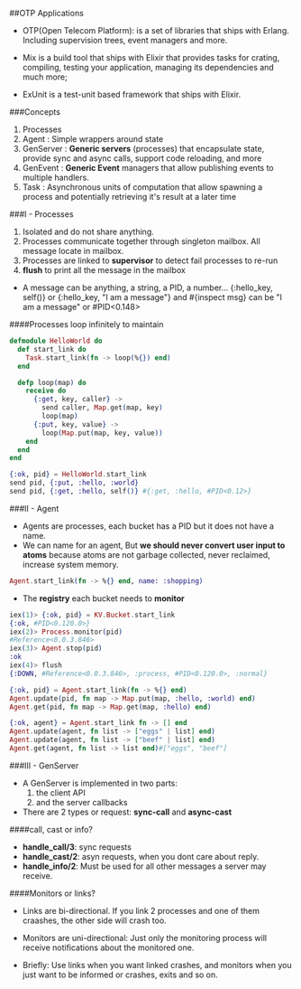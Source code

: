 ##OTP Applications

- OTP(Open Telecom Platform): is a set of libraries that ships with Erlang. Including supervision trees, event managers and more.
 
- Mix  is a build tool that ships with Elixir that provides tasks for crating, compiling, testing your application, managing its dependencies and much more;
 
- ExUnit is a test-unit based framework that ships with Elixir.

###Concepts

1) Processes
2) Agent        : Simple wrappers around state 
3) GenServer    : **Generic servers** (processes) that encapsulate state, provide sync and async calls, support code reloading, and more
4) GenEvent     : **Generic Event** managers that allow publishing events to multiple handlers.
5) Task         : Asynchronous units of computation that allow spawning a process and potentially retrieving it's result at a later time
 
###I - Processes

1) Isolated and do not share anything. 
2) Processes communicate together through singleton mailbox. All message locate in mailbox.
3) Processes are linked to **supervisor** to detect fail processes to re-run
4) **flush** to print all the message in the mailbox
- A message can be anything, a string, a PID, a number... {:hello_key, self()} or {:hello_key, "I am a message"} and #{inspect msg} can be "I am a message" or #PID<0.148>

####Processes loop infinitely to maintain

```elixir
defmodule HelloWorld do
  def start_link do
    Task.start_link(fn -> loop(%{}) end)
  end

  defp loop(map) do
    receive do
      {:get, key, caller} ->
        send caller, Map.get(map, key)
        loop(map)
      {:put, key, value} ->
        loop(Map.put(map, key, value))
    end
  end
end

{:ok, pid} = HelloWorld.start_link 
send pid, {:put, :hello, :world}
send pid, {:get, :hello, self()} #{:get, :hello, #PID<0.12>}
```

###II - Agent

- Agents are processes, each bucket has a PID but it does not have a name.
- We can name for an agent, But **we should never convert user input to atoms** because atoms are not garbage collected, never reclaimed, increase system memory.
```elixir
Agent.start_link(fn -> %{} end, name: :shopping)
```
- The **registry** each bucket needs to **monitor** 
```elixir
iex(1)> {:ok, pid} = KV.Bucket.start_link
{:ok, #PID<0.120.0>}
iex(2)> Process.monitor(pid)
#Reference<0.0.3.846>
iex(3)> Agent.stop(pid)
:ok
iex(4)> flush
{:DOWN, #Reference<0.0.3.846>, :process, #PID<0.120.0>, :normal}

```

```elixir
{:ok, pid} = Agent.start_link(fn -> %{} end)
Agent.update(pid, fn map -> Map.put(map, :hello, :world) end)
Agent.get(pid, fn map -> Map.get(map, :hello) end)
```

```elixir
{:ok, agent} = Agent.start_link fn -> [] end
Agent.update(agent, fn list -> ["eggs" | list] end)
Agent.update(agent, fn list -> ["beef" | list] end)
Agent.get(agent, fn list -> list end)#["eggs", "beef"]
```

###III - GenServer

- A GenServer is implemented in two parts: 
    1) the client API 
    2) and the server callbacks
- There are 2 types or request: **sync-call** and **async-cast**

####call, cast or info?

- **handle_call/3**: sync requests
- **handle_cast/2**: asyn requests, when you dont care about reply.
- **handle_info/2**: Must be used for all other messages a server may receive.

####Monitors or links?

- Links are bi-directional. If you link 2 processes and one of them craashes, the other side will crash too.
- Monitors are uni-directional: Just only the monitoring process will receive notifications about the monitored one.

- Briefly: Use links when you want linked crashes, and monitors when you just want to be informed or crashes, exits and so on.
 

